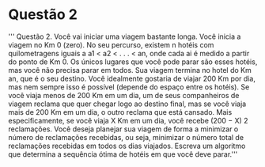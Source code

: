 # Questão 2
''' Questão 2. Você vai iniciar uma viagem bastante longa. Você inicia a viagem no Km 0 (zero). No seu
percurso, existem n hotéis com quilometragens iguais a a1 < a2 < . . . < an, onde cada ai é medido a
partir do ponto de Km 0. Os únicos lugares que você pode parar são esses hotéis, mas você não precisa
parar em todos. Sua viagem termina no hotel do Km an, que é o seu destino. Você idealmente gostaria
de viajar 200 Km por dia, mas nem sempre isso é possível (depende do espaço entre os hotéis). Se
você viaja menos de 200 Km em um dia, um de seus companheiros de viagem reclama que quer chegar
logo ao destino final, mas se você viaja mais de 200 Km em um dia, o outro reclama que está cansado.
Mais especificamente, se você viaja X Km em um dia, você recebe (200 − X)
2
reclamações. Você deseja
planejar sua viagem de forma a minimizar o número de reclamações recebidas, ou seja, minimizar o
número total de reclamações recebidas em todos os dias viajados. Escreva um algoritmo que determina
a sequência ótima de hotéis em que você deve parar.'''
